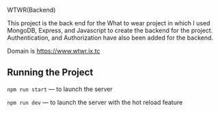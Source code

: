 WTWR(Backend)

This project is the back end for the What to wear project in which I used MongoDB, Express, and Javascript to create the backend for the project.  Authentication, and Authorization have also been added for the backend.

Domain is https://www.wtwr.ix.tc

## Running the Project
`npm run start` — to launch the server 

`npm run dev` — to launch the server with the hot reload feature


